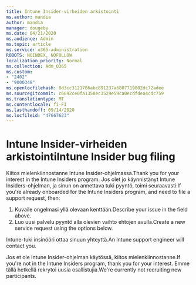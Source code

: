 ```yaml
---
title: Intune Insider-virheiden arkistointi
ms.author: mandia
author: mandia
manager: dougeby
ms.date: 04/21/2020
ms.audience: Admin
ms.topic: article
ms.service: o365-administration
ROBOTS: NOINDEX, NOFOLLOW
localization_priority: Normal
ms.collection: Adm_O365
ms.custom:
- "2402"
- "9000348"
ms.openlocfilehash: 8d3cc3121786abc891237a6807719802dc72adee
ms.sourcegitcommit: c6692ce0fa1358ec3529e59ca0ecdfdea4cdc759
ms.translationtype: MT
ms.contentlocale: fi-FI
ms.lasthandoff: 09/14/2020
ms.locfileid: "47667623"
---
```

# <a name="intune-insider-bug-filing"></a><span data-ttu-id="b8dff-102">Intune Insider-virheiden arkistointi</span><span class="sxs-lookup"><span data-stu-id="b8dff-102">Intune Insider bug filing</span></span>

<span data-ttu-id="b8dff-103">Kiitos mielenkiinnostanne Intune Insider-ohjelmassa.</span><span class="sxs-lookup"><span data-stu-id="b8dff-103">Thank you for your interest in the Intune Insiders program.</span></span> <span data-ttu-id="b8dff-104">Jos olet jo käynnistänyt Intune Insiders-ohjelman, ja sinun on annettava tuki pyyntö, toimi seuraavasti:</span><span class="sxs-lookup"><span data-stu-id="b8dff-104">If you're already onboarded for the Intune Insiders program, and need to file a support request, then:</span></span>

1. <span data-ttu-id="b8dff-105">Kuvaile ongelmasi yllä olevaan kenttään.</span><span class="sxs-lookup"><span data-stu-id="b8dff-105">Describe your issue in the field above.</span></span>
2. <span data-ttu-id="b8dff-106">Luo uusi palvelu pyyntö alla olevien vaihto ehtojen avulla.</span><span class="sxs-lookup"><span data-stu-id="b8dff-106">Create a new service request using the options below.</span></span>

<span data-ttu-id="b8dff-107">Intune-tuki insinööri ottaa sinuun yhteyttä.</span><span class="sxs-lookup"><span data-stu-id="b8dff-107">An Intune support engineer will contact you.</span></span>

<span data-ttu-id="b8dff-108">Jos et ole Intune Insider-ohjelman käytössä, kiitos mielenkiinnostanne.</span><span class="sxs-lookup"><span data-stu-id="b8dff-108">If you're not in the Intune Insiders program, thank you for your interest.</span></span> <span data-ttu-id="b8dff-109">Emme tällä hetkellä rekrytoi uusia osallistujia.</span><span class="sxs-lookup"><span data-stu-id="b8dff-109">We're currently not recruiting new participants.</span></span>
